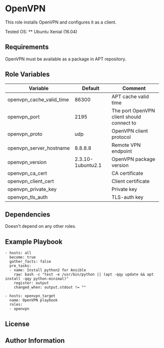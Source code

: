 OpenVPN
=========

This role installs OpenVPN and configures it as a client.

Tested OS:
	** Ubuntu Xenial (16.04)

Requirements
------------

OpenVPN must be available as a package in APT repository.

Role Variables
--------------

| Variable                 | Default           | Comment                                   |
| ------------------------ | ----------------- | ----------------------------------------- |
| openvpn_cache_valid_time | 86300             | APT cache valid time                      |
| openvpn_port             | 2195              | The port OpenVPN client should connect to |
| openvpn_proto            | udp               | OpenVPN client protocol                   |
| openvpn_server_hostname  | 8.8.8.8           | Remote VPN endpoint                       |
| openvpn_version          | 2.3.10-1ubuntu2.1 | OpenVPN package version                   |
| openvpn_ca_cert          |                   | CA certificate                            |
| openvpn_client_cert      |                   | Client certificate                        |
| openvpn_private_key      |                   | Private key                               |
| openvpn_tls_auth         |                   | TLS-auth key                              | 

Dependencies
------------

Doesn't depend on any other roles.

Example Playbook
----------------

	- hosts: all
	  become: true
	  gather_facts: false
	  pre_tasks:
	  - name: Install python2 for Ansible
	    raw: bash -c "test -e /usr/bin/python || (apt -qqy update && apt install -qqy python-minimal)"
	    register: output
	    changed_when: output.stdout != ""

	- hosts: openvpn_target
	  name: OpenVPN playbook
	  roles:
	  - openvpn

License
-------


Author Information
------------------

